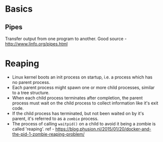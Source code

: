 Basics
======
Pipes
-----
Transfer output from one program to another. Good source - http://www.linfo.org/pipes.html

Reaping
=======
* Linux kernel boots an init process on startup, i.e. a process which has no parent process.
* Each parent process might spawn one or more child processes, similar to a tree structure.
* When each child process terminates after completion, the parent process must wait on the child process to collect information like it's exit code.
* If the child process has terminated, but not been waited on by it's parent, it's referred to as a `zombie` process.
* The process of calling `waitpid()` on a child to avoid it being a zombie is called 'reaping'.
ref - https://blog.phusion.nl/2015/01/20/docker-and-the-pid-1-zombie-reaping-problem/

